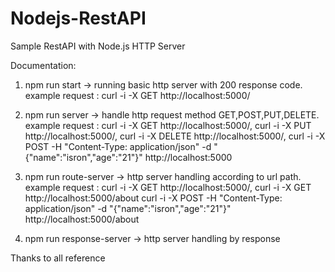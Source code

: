 # Nodejs-RestAPI

Sample RestAPI with Node.js HTTP Server

Documentation:
1. npm run start -> running basic http server with 200 response code. 
example request : curl -i -X GET http://localhost:5000/

2. npm run server -> handle http request method GET,POST,PUT,DELETE. 
example request : curl -i -X GET http://localhost:5000/, 
curl -i -X PUT http://localhost:5000/, 
curl -i -X DELETE http://localhost:5000/, 
curl -i -X POST -H "Content-Type: application/json" -d "{"name":"isron","age":"21"}" http://localhost:5000

3. npm run route-server -> http server handling according to url path. 
example request : curl -i -X GET http://localhost:5000/, 
curl -i -X GET http://localhost:5000/about 
curl -i -X POST -H "Content-Type: application/json" -d "{"name":"isron","age":"21"}" http://localhost:5000/about

4. npm run response-server -> http server handling by response

Thanks to all reference
